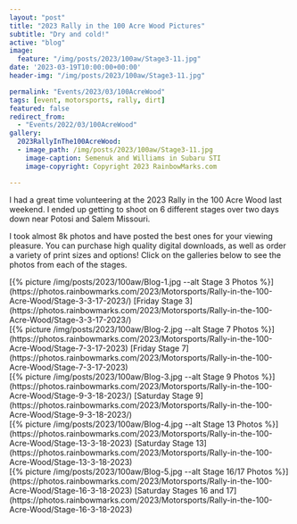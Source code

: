 ```yaml
---
layout: "post"
title: "2023 Rally in the 100 Acre Wood Pictures"
subtitle: "Dry and cold!"
active: "blog"
image:
  feature: "/img/posts/2023/100aw/Stage3-11.jpg"
date: '2023-03-19T10:00:00+00:00'
header-img: "/img/posts/2023/100aw/Stage3-11.jpg"

permalink: "Events/2023/03/100AcreWood"
tags: [event, motorsports, rally, dirt]
featured: false
redirect_from: 
  - "Events/2022/03/100AcreWood"
gallery:
  2023RallyInThe100AcreWood:
  - image_path: /img/posts/2023/100aw/Stage3-11.jpg
    image-caption: Semenuk and Williams in Subaru STI
    image-copyright: Copyright 2023 RainbowMarks.com

---
```

I had a great time volunteering at the 2023 Rally in the 100 Acre Wood last weekend. I ended up getting to shoot on 6 different stages over two days down near Potosi and Salem Missouri.

I took almost 8k photos and have posted the best ones for your viewing pleasure. You can purchase high quality digital downloads, as well as order a variety of print sizes and options! Click on the galleries below to see the photos from each of the stages.

<div class="row">
  <div class="col-6">
  <div markdown="1">
  [{% picture /img/posts/2023/100aw/Blog-1.jpg --alt Stage 3 Photos %}](https://photos.rainbowmarks.com/2023/Motorsports/Rally-in-the-100-Acre-Wood/Stage-3-3-17-2023/)
  [Friday Stage 3](https://photos.rainbowmarks.com/2023/Motorsports/Rally-in-the-100-Acre-Wood/Stage-3-3-17-2023/)
  </div>
  </div>
  <div class="col-6">
  <div markdown="1">
  [{% picture /img/posts/2023/100aw/Blog-2.jpg --alt Stage 7 Photos %}](https://photos.rainbowmarks.com/2023/Motorsports/Rally-in-the-100-Acre-Wood/Stage-7-3-17-2023)
  [Friday Stage 7](https://photos.rainbowmarks.com/2023/Motorsports/Rally-in-the-100-Acre-Wood/Stage-7-3-17-2023)
  </div>
  </div>
  <div class="col-6">
  <div markdown="1">
  [{% picture /img/posts/2023/100aw/Blog-3.jpg --alt Stage 9 Photos %}](https://photos.rainbowmarks.com/2023/Motorsports/Rally-in-the-100-Acre-Wood/Stage-9-3-18-2023/)
  [Saturday Stage 9](https://photos.rainbowmarks.com/2023/Motorsports/Rally-in-the-100-Acre-Wood/Stage-9-3-18-2023/)
  </div>
  </div>
  <div class="col-6">
  <div markdown="1">
  [{% picture /img/posts/2023/100aw/Blog-4.jpg --alt Stage 13 Photos %}](https://photos.rainbowmarks.com/2023/Motorsports/Rally-in-the-100-Acre-Wood/Stage-13-3-18-2023)
  [Saturday Stage 13](https://photos.rainbowmarks.com/2023/Motorsports/Rally-in-the-100-Acre-Wood/Stage-13-3-18-2023)
  </div>
  </div>
  <div class="col-6">
  <div markdown="1">
  [{% picture /img/posts/2023/100aw/Blog-5.jpg --alt Stage 16/17 Photos %}](https://photos.rainbowmarks.com/2023/Motorsports/Rally-in-the-100-Acre-Wood/Stage-16-3-18-2023)
  [Saturday Stages 16 and 17](https://photos.rainbowmarks.com/2023/Motorsports/Rally-in-the-100-Acre-Wood/Stage-16-3-18-2023)
  </div>
  </div>
</div>



